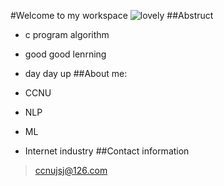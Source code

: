 #Welcome to my workspace
![lovely](http://f.hiphotos.baidu.com/zhidao/pic/item/38dbb6fd5266d016840de4e7962bd40734fa35ec.jpg)
##Abstruct
* c program algorithm
* good good lenrning
* day day up
##About me:

* CCNU
* NLP
* ML
* Internet industry
##Contact information
>ccnujsj@126.com
